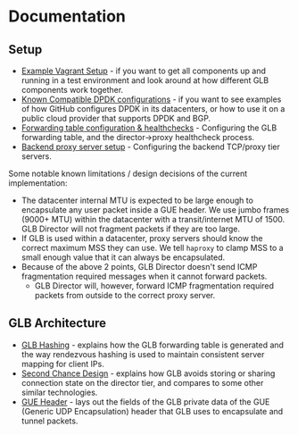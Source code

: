 # Documentation

## Setup

 * [Example Vagrant Setup](./setup/example-setup-vagrant.md) - if you want to get all components up and running in a test environment and look around at how different GLB components work together.
 * [Known Compatible DPDK configurations](./setup/known-compatible-dpdk.md) - if you want to see examples of how GitHub configures DPDK in its datacenters, or how to use it on a public cloud provider that supports DPDK and BGP.
 * [Forwarding table configuration & healthchecks](./setup/forwarding-table-config.md) - Configuring the GLB forwarding table, and the director->proxy healthcheck process.
 * [Backend proxy server setup](./setup/backend-proxy-setup.md) - Configuring the backend TCP/proxy tier servers.

Some notable known limitations / design decisions of the current implementation:
 * The datacenter internal MTU is expected to be large enough to encapsulate any user packet inside a GUE header. We use jumbo frames (9000+ MTU) within the datacenter with a transit/internet MTU of 1500. GLB Director will not fragment packets if they are too large.
 * If GLB is used within a datacenter, proxy servers should know the correct maximum MSS they can use. We tell `haproxy` to clamp MSS to a small enough value that it can always be encapsulated.
 * Because of the above 2 points, GLB Director doesn't send ICMP fragmentation required messages when it cannot forward packets.
   * GLB Director will, however, forward ICMP fragmentation required packets from outside to the correct proxy server.

## GLB Architecture

 * [GLB Hashing](./development/glb-hashing.md) - explains how the GLB forwarding table is generated and the way rendezvous hashing is used to maintain consistent server mapping for client IPs.
 * [Second Chance Design](./development/second-chance-design.md) - explains how GLB avoids storing or sharing connection state on the director tier, and compares to some other similar technologies.
 * [GUE Header](./development/gue-header.md) - lays out the fields of the GLB private data of the GUE (Generic UDP Encapsulation) header that GLB uses to encapsulate and tunnel packets.
